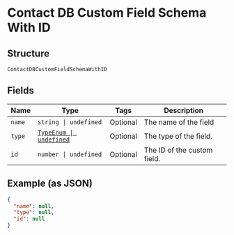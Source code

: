 
# Contact DB Custom Field Schema With ID

## Structure

`ContactDBCustomFieldSchemaWithID`

## Fields

| Name | Type | Tags | Description |
|  --- | --- | --- | --- |
| `name` | `string \| undefined` | Optional | The name of the field |
| `type` | [`TypeEnum \| undefined`](../../doc/models/type-enum.md) | Optional | The type of the field. |
| `id` | `number \| undefined` | Optional | The ID of the custom field. |

## Example (as JSON)

```json
{
  "name": null,
  "type": null,
  "id": null
}
```

